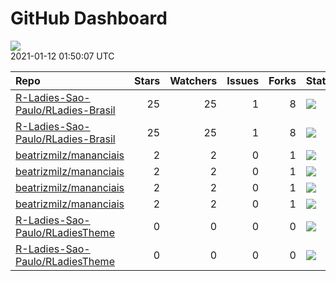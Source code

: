 GitHub Dashboard
================

![](https://github.com/beatrizmilz/status/workflows/Render%20Status/badge.svg)  
2021-01-12 01:50:07 UTC

| Repo                                                                                      | Stars | Watchers | Issues | Forks | Status                                                                                                                                                                                           | Commit                                                                                                                                                                                                                         |
| :---------------------------------------------------------------------------------------- | ----: | -------: | -----: | ----: | :----------------------------------------------------------------------------------------------------------------------------------------------------------------------------------------------- | :----------------------------------------------------------------------------------------------------------------------------------------------------------------------------------------------------------------------------- |
| [R-Ladies-Sao-Paulo/RLadies-Brasil](https://github.com/R-Ladies-Sao-Paulo/RLadies-Brasil) |    25 |       25 |      1 |     8 | [![](https://github.com/R-Ladies-Sao-Paulo/RLadies-Brasil/workflows/R-CMD-check/badge.svg)](https://github.com/R-Ladies-Sao-Paulo/RLadies-Brasil/actions/runs/434466445)                         | <a href="https://github.com/R-Ladies-Sao-Paulo/RLadies-Brasil/commit/e08b79fd184255e4abf0b9284c3c8ebb0c2516c5" title="Merge branches 'master' and 'master' of https://github.com/R-Ladies-Sao-Paulo/RLadies-Brasil">e08b79</a> |
| [R-Ladies-Sao-Paulo/RLadies-Brasil](https://github.com/R-Ladies-Sao-Paulo/RLadies-Brasil) |    25 |       25 |      1 |     8 | [![](https://github.com/R-Ladies-Sao-Paulo/RLadies-Brasil/workflows/Render%20README%20+%20Update%20data/badge.svg)](https://github.com/R-Ladies-Sao-Paulo/RLadies-Brasil/actions/runs/477900264) | <a href="https://github.com/R-Ladies-Sao-Paulo/RLadies-Brasil/commit/e4826e7545bc9c8f4978f6695e08617d132b05de" title="Atualiza dados e README.Rmd">e4826e</a>                                                                  |
| [beatrizmilz/mananciais](https://github.com/beatrizmilz/mananciais)                       |     2 |        2 |      0 |     1 | [![](https://github.com/beatrizmilz/mananciais/workflows/R-CMD-check/badge.svg)](https://github.com/beatrizmilz/mananciais/actions/runs/474172917)                                               | <a href="https://github.com/beatrizmilz/mananciais/commit/90273f95ea47e2455e5d432f057eb4ffcdb447aa" title="atualiza readme">90273f</a>                                                                                         |
| [beatrizmilz/mananciais](https://github.com/beatrizmilz/mananciais)                       |     2 |        2 |      0 |     1 | [![](https://github.com/beatrizmilz/mananciais/workflows/update-data/badge.svg)](https://github.com/beatrizmilz/mananciais/actions/runs/477583117)                                               | <a href="https://github.com/beatrizmilz/mananciais/commit/5dcfa1414f94cdfa2c455750b2273c5c9e844794" title="Update data">5dcfa1</a>                                                                                             |
| [beatrizmilz/mananciais](https://github.com/beatrizmilz/mananciais)                       |     2 |        2 |      0 |     1 | [![](https://github.com/beatrizmilz/mananciais/workflows/Render%20README/badge.svg)](https://github.com/beatrizmilz/mananciais/actions/runs/477585678)                                           | <a href="https://github.com/beatrizmilz/mananciais/commit/5dcfa1414f94cdfa2c455750b2273c5c9e844794" title="Update data">5dcfa1</a>                                                                                             |
| [beatrizmilz/mananciais](https://github.com/beatrizmilz/mananciais)                       |     2 |        2 |      0 |     1 | [![](https://github.com/beatrizmilz/mananciais/workflows/pkgdown/badge.svg)](https://github.com/beatrizmilz/mananciais/actions/runs/477592626)                                                   | <a href="https://github.com/beatrizmilz/mananciais/commit/c117ec31b4ecc07c56d4f45949064a68e968731d" title="Re-build README.Rmd">c117ec</a>                                                                                     |
| [R-Ladies-Sao-Paulo/RLadiesTheme](https://github.com/R-Ladies-Sao-Paulo/RLadiesTheme)     |     0 |        0 |      0 |     0 | [![](https://github.com/R-Ladies-Sao-Paulo/RLadiesTheme/workflows/R-CMD-check/badge.svg)](https://github.com/R-Ladies-Sao-Paulo/RLadiesTheme/actions/runs/432981989)                             | <a href="https://github.com/R-Ladies-Sao-Paulo/RLadiesTheme/commit/1c6e9b3da8f499ee41cfcd7b0c57192914a17c68" title="Merge branch 'master' of https://github.com/R-Ladies-Sao-Paulo/SlidesRLadies">1c6e9b</a>                   |
| [R-Ladies-Sao-Paulo/RLadiesTheme](https://github.com/R-Ladies-Sao-Paulo/RLadiesTheme)     |     0 |        0 |      0 |     0 | [![](https://github.com/R-Ladies-Sao-Paulo/RLadiesTheme/workflows/Render%20presentation/badge.svg)](https://github.com/R-Ladies-Sao-Paulo/RLadiesTheme/actions/runs/471775597)                   | <a href="https://github.com/R-Ladies-Sao-Paulo/RLadiesTheme/commit/faa1377a228a9f04836aaac0aa84dc732ffd89d8" title="Re-build docs/index.Rmd">faa137</a>                                                                        |
